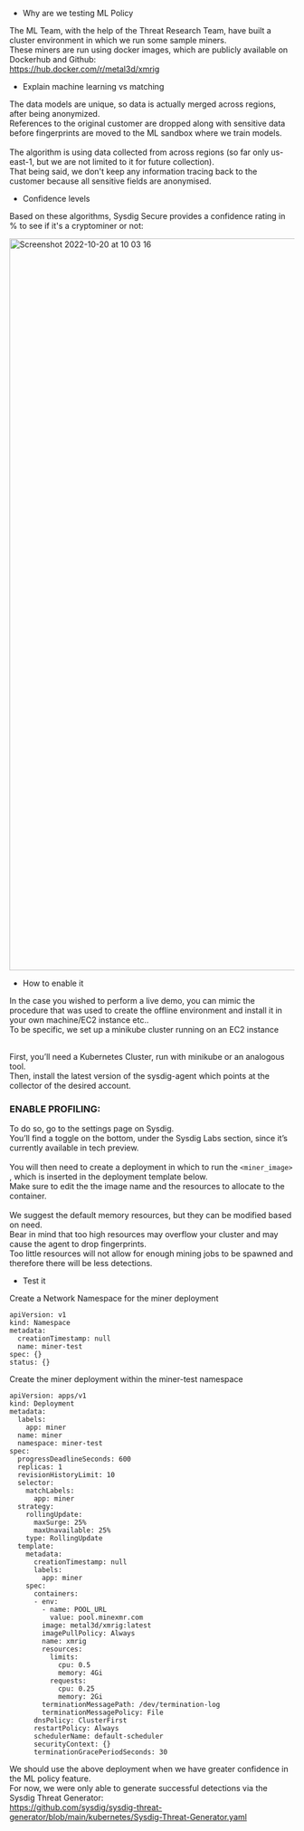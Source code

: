 * Why are we testing ML Policy

The ML Team, with the help of the Threat Research Team, have built a cluster environment in which we run some sample miners. <br/>
These miners are run using docker images, which are publicly available on Dockerhub and Github: <br/>
https://hub.docker.com/r/metal3d/xmrig

* Explain machine learning vs matching

The data models are unique, so data is actually merged across regions, after being anonymized. <br/>
References to the original customer are dropped along with sensitive data before fingerprints are moved to the ML sandbox where we train models. <br/>
<br/>
The algorithm is using data collected from across regions (so far only us-east-1, but we are not limited to it for future collection). <br/>
That being said, we don't keep any information tracing back to the customer because all sensitive fields are anonymised.

* Confidence levels

Based on these algorithms, Sysdig Secure provides a confidence rating in % to see if it's a cryptominer or not:

<img width="1294" alt="Screenshot 2022-10-20 at 10 03 16" src="https://user-images.githubusercontent.com/109959738/196905537-32051a01-6d57-40ad-b1f0-24970ebdcdcf.png">



* How to enable it

In the case you wished to perform a live demo, you can mimic the procedure that was used to create the offline environment and install it in your own machine/EC2 instance etc.. <br/>
To be specific, we set up a minikube cluster running on an EC2 instance <br/>

<br/>
First, you’ll need a Kubernetes Cluster, run with minikube or an analogous tool. <br/>
Then, install the latest version of the sysdig-agent which points at the collector of the desired account.

### ENABLE PROFILING: 

To do so, go to the settings page on Sysdig. <br/>
You’ll find a toggle on the bottom, under the Sysdig Labs section, since it’s currently available in tech preview. <br/>
<br/>
You will then need to create a deployment in which to run the ```<miner_image>``` , which is inserted in the deployment template below. <br/>
Make sure to edit the the image name and the resources to allocate to the container. <br/>
<br/>
We suggest the default memory resources, but they can be modified based on need. <br/>
Bear in mind that too high resources may overflow your cluster and may cause the agent to drop fingerprints. <br/> 
Too little resources will not allow for enough mining jobs to be spawned and therefore there will be less detections.

* Test it

Create a Network Namespace for the miner deployment
```
apiVersion: v1
kind: Namespace
metadata:
  creationTimestamp: null
  name: miner-test
spec: {}
status: {}
```

Create the miner deployment within the miner-test namespace
```
apiVersion: apps/v1
kind: Deployment
metadata:
  labels:
    app: miner
  name: miner
  namespace: miner-test
spec:
  progressDeadlineSeconds: 600
  replicas: 1
  revisionHistoryLimit: 10
  selector:
    matchLabels:
      app: miner
  strategy:
    rollingUpdate:
      maxSurge: 25%
      maxUnavailable: 25%
    type: RollingUpdate
  template:
    metadata:
      creationTimestamp: null
      labels:
        app: miner
    spec:
      containers:
      - env:
        - name: POOL_URL
          value: pool.minexmr.com
        image: metal3d/xmrig:latest
        imagePullPolicy: Always
        name: xmrig
        resources:
          limits:
            cpu: 0.5
            memory: 4Gi
          requests:
            cpu: 0.25
            memory: 2Gi
        terminationMessagePath: /dev/termination-log
        terminationMessagePolicy: File
      dnsPolicy: ClusterFirst
      restartPolicy: Always
      schedulerName: default-scheduler
      securityContext: {}
      terminationGracePeriodSeconds: 30
 ```
 
We should use the above deployment when we have greater confidence in the ML policy feature. <br/>
For now, we were only able to generate successful detections via the Sysdig Threat Generator: <br/>
https://github.com/sysdig/sysdig-threat-generator/blob/main/kubernetes/Sysdig-Threat-Generator.yaml
